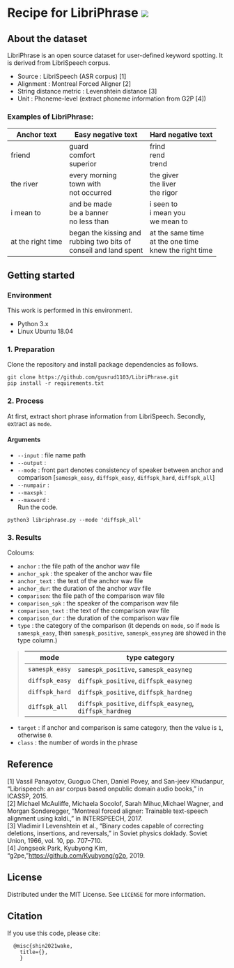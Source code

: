 # Recipe for LibriPhrase <img src="https://img.shields.io/github/license/gusrud1103/LibriPhrase"/></a>
## About the dataset
LibriPhrase is an open source dataset for user-defined keyword spotting.
It is derived from LibriSpeech corpus.
* Source : LibriSpeech (ASR corpus) [1]
* Alignment : Montreal Forced Aligner [2]
* String distance metric : Levenshtein distance [3]
* Unit : Phoneme-level (extract phoneme information from G2P [4])

### Examples of LibriPhrase:
|Anchor text|Easy negative text|Hard negative text|
|----|----|----|
|friend|guard<br/>comfort<br/>superior|frind<br/>rend<br/>trend|
|the river|every morning<br/>town with<br/>not occurred|the giver<br/>the liver<br/>the rigor|
|i mean to|and be made<br/>be a banner<br/>no less than|i seen to<br/>i mean you<br/>we mean to|
|at the right time|began the kissing and<br/>rubbing two bits of<br/>conseil and land spent|at the same time<br/>at the one time<br/>knew the right time|

## Getting started
### Environment
This work is performed in this environment. 
* Python 3.x
* Linux Ubuntu 18.04

### 1. Preparation
Clone the repository and install package dependencies as follows.
```
git clone https://github.com/gusrud1103/LibriPhrase.git
pip install -r requirements.txt
```
### 2. Process
At first, extract short phrase information from LibriSpeech.
Secondly, extract as ```mode```.
#### Arguments
* ```--input``` : file name path
* ```--output``` : 
* ```--mode``` : front part denotes consistency of speaker between anchor and comparison [```samespk_easy```, ```diffspk_easy```, ```diffspk_hard```, ```diffspk_all```]
* ```--numpair``` :
* ```--maxspk``` :
* ```--maxword``` : <br/>
Run the code.
```
python3 libriphrase.py --mode 'diffspk_all'
```

### 3. Results
Coloums:
* ```anchor``` : the file path of the anchor wav file
* ```anchor_spk``` : the speaker of the anchor wav file
* ```anchor_text``` : the text of the anchor wav file
* ```anchor_dur```: the duration of the anchor wav file
* ```comparison```: the file path of the comparison wav file
* ```comparison_spk``` : the speaker of the comparison wav file
* ```comparison_text``` : the text of the comparison wav file
* ```comparison_dur``` : the duration of the comparison wav file
* ```type``` : the category of the comparison (it depends on ```mode```, so if ```mode``` is ```samespk_easy```, then ```samespk_positive```, ```samespk_easyneg``` are showed in the type column.)
>|mode|type category|
>|----|--------|
>|```samespk_easy```|```samespk_positive```, ```samespk_easyneg```|
>|```diffspk_easy```|```diffspk_positive```, ```diffspk_easyneg```|
>|```diffspk_hard```|```diffspk_positive```, ```diffspk_hardneg```|
>|```diffspk_all```|```diffspk_positive```, ```diffspk_easyneg```, ```diffspk_hardneg```|
* ```target``` : if anchor and comparison is same category, then the value is ```1```, otherwise ```0```.
* ```class``` : the number of words in the phrase

## Reference
[1] Vassil Panayotov, Guoguo Chen, Daniel Povey, and San-jeev Khudanpur, “Librispeech:  an asr corpus based onpublic domain audio books,” in ICASSP, 2015.<br/>
[2] Michael McAuliffe, Michaela Socolof,  Sarah  Mihuc,Michael Wagner, and Morgan Sonderegger, “Montreal forced  aligner: Trainable text-speech alignment using kaldi.,” in INTERSPEECH, 2017.<br/>
[3] Vladimir I Levenshtein et al., “Binary codes capable of correcting deletions, insertions, and reversals,” in Soviet physics doklady. Soviet Union, 1966, vol. 10, pp. 707–710.<br/>
[4] Jongseok Park, Kyubyong Kim, “g2pe,”https://github.com/Kyubyong/g2p, 2019.<br/>
## License
Distributed under the MIT License. See ```LICENSE``` for more information.

## Citation
If you use this code, please cite:
```
  @misc{shin2021wake,
    title={},
    }
```
